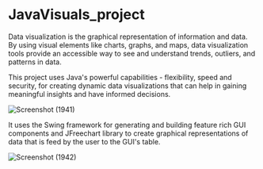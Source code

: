 # JavaVisuals_project

Data visualization is the graphical representation of information and data. By using visual elements like charts, graphs, and maps, data visualization tools provide an accessible way to see and understand trends, outliers, and patterns in data.

This project uses Java's powerful capabilities - flexibility, speed and security, for creating dynamic data visualizations that can help in gaining meaningful insights and have informed decisions.


![Screenshot (1941)](https://github.com/CuriousPersona/JavaVisuals_project/assets/96737538/d388d69c-f716-419f-adcd-aa845e7c6c5c)

It uses the Swing framework for generating and building feature rich GUI components and JFreechart library to create graphical representations of data that is feed by the user to the GUI's table.

![Screenshot (1942)](https://github.com/CuriousPersona/JavaVisuals_project/assets/96737538/c1fd7177-5901-4a0d-add0-a27ec70bfec6)


